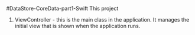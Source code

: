 #DataStore-CoreData-part1-Swift 
This project 

1. ViewController - this is the main class in the application. It manages the initial view that is shown when the application runs. 
